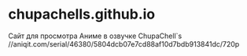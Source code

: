 # chupachells.github.io
Сайт для просмотра Аниме в озвучке ChupaChell`s
//aniqit.com/serial/46380/5804dcb07e7cd88af10d7bdb913841dc/720p
